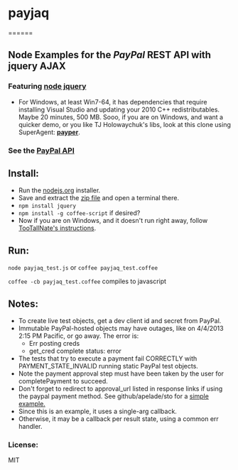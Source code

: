 ###
# payjaq
======

## Node Examples for the _PayPal_ REST API with jquery AJAX

### Featuring [node jquery](https://github.com/coolaj86/node-jquery)
- For Windows, at least Win7-64, it has dependencies that require installing Visual Studio and updating your 2010 C++ redistributables. Maybe 20 minutes, 500 MB. Sooo, if you are on Windows, and want a quicker demo, or you like TJ Holowaychuk's libs, look at this clone using SuperAgent: __[payper](https://github.com/apelade/payper)__.

### See the [PayPal API](https://developer.paypal.com/webapps/developer/docs/api)


## Install:
- Run the [nodejs.org](http://nodejs.org) installer.
- Save and extract the [zip file](https://github.com/apelade/payjaq/archive/master.zip) and open a terminal there.
- `npm install jquery`
- `npm install -g coffee-script` if desired?
- Now if you are on Windows, and it doesn't run right away, follow [TooTallNate's instructions](https://github.com/TooTallNate/node-gyp).


## Run:

`node payjaq_test.js` or `coffee payjaq_test.coffee`

`coffee -cb payjaq_test.coffee` compiles to javascript


## Notes:
- To create live test objects, get a dev client id and secret from PayPal.
- Immutable PayPal-hosted objects may have outages, like on 4/4/2013 2:15 PM Pacific, or go away. The error is:
  -  Err posting creds
  -  get_cred complete status: error
- The tests that try to execute a payment fail CORRECTLY with PAYMENT_STATE_INVALID running static PayPal test objects.
- Note the payment approval step must have been taken by the user for
  completePayment to succeed.
- Don't forget to redirect to approval_url listed in response links if using
  the paypal payment method.  See github/apelade/sto for a [simple example.](https://github.com/apelade/sto/blob/master/route/index.coffee)
- Since this is an example, it uses a single-arg callback.
- Otherwise, it may be a callback per result state, using a common err handler.

### License:
MIT 

